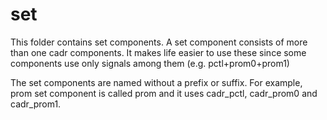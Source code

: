 
# set

This folder contains set components. A set component consists of more than one cadr components. It makes life easier to use these since some components use only signals among them (e.g. pctl+prom0+prom1)

The set components are named without a prefix or suffix. For example, prom set component is called prom and it uses cadr_pctl, cadr_prom0 and cadr_prom1.